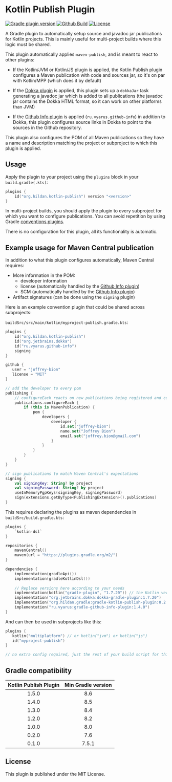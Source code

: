 # Kotlin Publish Plugin

[![Gradle plugin version](https://img.shields.io/maven-metadata/v/https/plugins.gradle.org/m2/org/hildan/gradle/gradle-kotlin-publish-plugin/maven-metadata.xml.svg?label=gradle&logo=gradle)](https://plugins.gradle.org/plugin/org.hildan.kotlin-publish)
[![Github Build](https://img.shields.io/github/actions/workflow/status/joffrey-bion/gradle-kotlin-publish-plugin/build.yml?branch=main&logo=github)](https://github.com/joffrey-bion/gradle-kotlin-publish-plugin/actions/workflows/build.yml)
[![License](https://img.shields.io/badge/license-MIT-blue.svg)](https://github.com/joffrey-bion/gradle-kotlin-publish-plugin/blob/master/LICENSE)

A Gradle plugin to automatically setup source and javadoc jar publications for Kotlin projects.
This is mainly useful for multi-project builds where this logic must be shared.

This plugin automatically applies `maven-publish`, and is meant to react to other plugins:

 * If the Kotlin/JVM or Kotlin/JS plugin is applied, the Kotlin Publish plugin configures a Maven publication with code
   and sources jar, so it's on par with Kotlin/MPP (which does it by default)

 * If the [Dokka plugin](https://github.com/Kotlin/dokka) is applied, this plugin sets up a `dokkaJar` task generating 
   a javadoc jar which is added to all publications (the javadoc jar contains the Dokka HTML format, so it can work on 
   other platforms than JVM)

 * If the [Github Info plugin](https://github.com/xvik/gradle-github-info-plugin) is applied (`ru.vyarus.github-info`)
   in addition to Dokka, this plugin configures source links in Dokka to point to the sources in the Github repository.

This plugin also configures the POM of all Maven publications so they have a name and description matching the project 
or subproject to which this plugin is applied. 

## Usage

Apply the plugin to your project using the `plugins` block in your `build.gradle(.kts)`:

```kotlin
plugins {
    id("org.hildan.kotlin-publish") version "<version>"
}
```

In multi-project builds, you should apply the plugin to every subproject for which you want to configure publications.
You can avoid repetition by using Gradle
[conventions plugins](https://docs.gradle.org/current/samples/sample_convention_plugins.html).

There is no configuration for this plugin, all its functionality is automatic.

## Example usage for Maven Central publication

In addition to what this plugin configures automatically, Maven Central requires:

* More information in the POM:
    * developer information
    * license (automatically handled by the [Github Info plugin](https://github.com/xvik/gradle-github-info-plugin))
    * SCM (automatically handled by the [Github Info plugin](https://github.com/xvik/gradle-github-info-plugin))
* Artifact signatures (can be done using the `signing` plugin)

Here is an example convention plugin that could be shared across subprojects:

`buildSrc/src/main/kotlin/myproject-publish.gradle.kts`:
```kotlin
plugins {
    id("org.hildan.kotlin-publish")
    id("org.jetbrains.dokka")
    id("ru.vyarus.github-info")
    signing
}

github {
   user = "joffrey-bion"
   license = "MIT"
}

// add the developer to every pom
publishing {
    // configureEach reacts on new publications being registered and configures them too
    publications.configureEach {
        if (this is MavenPublication) {
            pom {
                developers {
                    developer {
                        id.set("joffrey-bion")
                        name.set("Joffrey Bion")
                        email.set("joffrey.bion@gmail.com")
                    }
                }
            }
        }
    }
}

// sign publications to match Maven Central's expectations
signing {
    val signingKey: String? by project
    val signingPassword: String? by project
    useInMemoryPgpKeys(signingKey, signingPassword)
    sign(extensions.getByType<PublishingExtension>().publications)
}
```

This requires declaring the plugins as maven dependencies in `buildSrc/build.gradle.kts`:
```kotlin
plugins {
    `kotlin-dsl`
}

repositories {
    mavenCentral()
    maven(url = "https://plugins.gradle.org/m2/")
}

dependencies {
    implementation(gradleApi())
    implementation(gradleKotlinDsl())
   
    // Replace versions here according to your needs
    implementation(kotlin("gradle-plugin", "1.7.20")) // the Kotlin version used in the project
    implementation("org.jetbrains.dokka:dokka-gradle-plugin:1.7.20")
    implementation("org.hildan.gradle:gradle-kotlin-publish-plugin:0.2.0")
    implementation("ru.vyarus:gradle-github-info-plugin:1.4.0")
}
```

And can then be used in subprojects like this:

```kotlin
plugins {
   kotlin("multiplatform") // or kotlin("jvm") or kotlin("js")
   id("myproject-publish")
}

// no extra config required, just the rest of your build script for this project
```

## Gradle compatibility

| Kotlin Publish Plugin | Min Gradle version |
|:---------------------:|:------------------:|
|         1.5.0         |        8.6         |
|         1.4.0         |        8.5         |
|         1.3.0         |        8.4         |
|         1.2.0         |        8.2         |
|         1.0.0         |        8.0         |
|         0.2.0         |        7.6         |
|         0.1.0         |       7.5.1        |

## License

This plugin is published under the MIT License.
